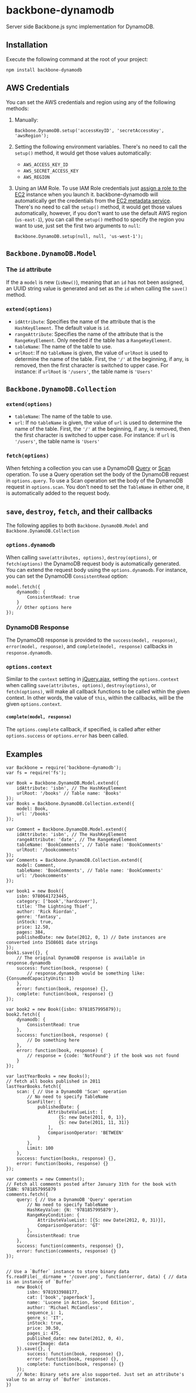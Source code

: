 backbone-dynamodb
=================

Server side Backbone.js sync implementation for DynamoDB.

Installation
------------

Execute the following command at the root of your project:

	npm install backbone-dynamodb

AWS Credentials
---------------

You can set the AWS credentials and region using any of the following methods:

1.	Manually:
	
		Backbone.DynamoDB.setup('accessKeyID', 'secretAccessKey', 'awsRegion');

2.	Setting the following environment variables. There's no need to call the `setup()` method, it would get those
	values automatically:
	* `AWS_ACCESS_KEY_ID`
	* `AWS_SECRET_ACCESS_KEY`
	* `AWS_REGION`

3.	Using an IAM Role. To use IAM Role credentials just [assign a role to the EC2](http://docs.amazonwebservices.com/AWSEC2/latest/UserGuide/UsingIAM.html#UsingIAMrolesWithAmazonEC2Instances) instance when you launch it.
	backbone-dynamodb will automatically get the credentials from the [EC2 metadata service](http://docs.amazonwebservices.com/AWSEC2/latest/UserGuide/AESDG-chapter-instancedata.html).
	There's no need to call the `setup()` method, it would get those values automatically, however, if you don't want
	to use the default AWS region (`us-east-1`), you can call the `setup()` method to specify the region you want to use,
	just set the first two arguments to `null`:

		Backbone.DynamoDB.setup(null, null, 'us-west-1');



`Backbone.DynamoDB.Model`
-------------------------

### The `id` attribute

If the a `model` is new (`isNew()`), meaning that an `id` has not been assigned, an UUID string value is generated and set as the `id` when calling the `save()` method.

### `extend(options)`

* `idAttribute`: Specifies the name of the attribute that is the `HashKeyElement`. The default value is `id`.
* `rangeAttribute`: Specifies the name of the attribute that is the `RangeKeyElement`. Only needed if the table has a `RangeKeyElement`.
* `tableName`: The name of the table to use.
* `urlRoot`: If no `tableName` is given, the value of `urlRoot` is used to determine the name of the table. First, the `'/'` at the beginning, if any, is removed, then the first character is switched to upper case. For instance: if `urlRoot` is `'/users'`, the table name is `'Users'`

`Backbone.DynamoDB.Collection`
-------------------------

### `extend(options)`

* `tableName`: The name of the table to use.
* `url`: If no `tableName` is given, the value of `url` is used to determine the name of the table. First, the `'/'` at the beginning, if any, is removed, then the first character is switched to upper case. For instance: if `url` is `'/users'`, the table name is `'Users'`

### `fetch(options)`

When fetching a collection you can use a DynamoDB [Query](http://docs.amazonwebservices.com/amazondynamodb/latest/developerguide/API_Query.html) or [Scan](http://docs.amazonwebservices.com/amazondynamodb/latest/developerguide/API_Scan.html) operation. To use a Query operation set the body of the DynamoDB request in `options.query`. To use a Scan operation set the body of the DynamoDB request in `options.scan`. You don't need to set the `TableName` in either one, it is automatically added to the request body.


`save`, `destroy`, `fetch`, and their callbacks
-----------------------------------------------

The following applies to both `Backbone.DynamoDB.Model` and `Backbone.DynamoDB.Collection`

### `options.dynamodb`

When calling `save(attributes, options)`, `destroy(options)`, or `fetch(options)` the DynamoDB request body is automatically generated. You can extend the request body using the `options.dynamodb`. For instance, you can set the DynamoDB `ConsistentRead` option:

	model.fetch({
		dynamodb: {
			ConsistentRead: true
		}
		// Other options here
	});

### DynamoDB Response

The DynamoDB response is provided to the `success(model, response)`, `error(model, response)`, and `complete(model, response)` callbacks in `response.dynamodb`.

### `options.context`

Similar to the `context` setting in [jQuery.ajax](http://api.jquery.com/jQuery.ajax/#jQuery-ajax-settings), setting the `options.context` when calling `save(attributes, options)`, `destroy(options)`, or `fetch(options)`, will make all callback functions to be called within the given context. In other words, the value of `this`, within the callbacks, will be the given `options.context`.

#### `complete(model, response)`

The `options.complete` callback, if specified, is called after either `options.success` or `options.error` has been called.

Examples
--------

	var Backbone = require('backbone-dynamodb');
	var fs = require('fs');

	var Book = Backbone.DynamoDB.Model.extend({
		idAttribute: 'isbn', // The HashKeyElement
		urlRoot: '/books' // Table name: 'Books'
	});
	var Books = Backbone.DynamoDB.Collection.extend({
		model: Book,
		url: '/books'
	});

	var Comment = Backbone.DynamoDB.Model.extend({
		idAttribute: 'isbn', // The HashKeyElement
		rangeAttribute: 'date', // The RangeKeyElement
		tableName: 'BookComments', // Table name: 'BookComments'
		urlRoot: '/bookcomments'
	});
	var Comments = Backbone.DynamoDB.Collection.extend({
		model: Comment,
		tableName: 'BookComments', // Table name: 'BookComments'
		url: '/bookcomments'
	});

	var book1 = new Book({
		isbn: 9780641723445,
		category: ['book','hardcover'],
		title: 'The Lightning Thief',
		author: 'Rick Riordan',
		genre: 'fantasy',
		inStock: true,
		price: 12.50,
		pages: 384,
		publishedDate: new Date(2012, 0, 1) // Date instances are converted into ISO8601 date strings
	});
	book1.save({}, {
		// The original DynamoDB response is available in response.dynamodb
		success: function(book, response) {
			// response.dynamodb would be something like: {ConsumedCapacityUnits: 1}
		},
		error: function(book, response) {},
		complete: function(book, response) {}
	});

	var book2 = new Book({isbn: 9781857995879});
	book2.fetch({
		dynamodb: {
			ConsistentRead: true
		},
		success: function(book, response) {
			// Do something here
		},
		error: function(book, response) {
			// response = {code: 'NotFound'} if the book was not found
		}
	});

	var lastYearBooks = new Books();
	// fetch all books published in 2011
	lastYearBooks.fetch({
		scan: { // Use a DynamoDB 'Scan' operation
			// No need to specify TableName
			ScanFilter: {
				publishedDate: {
					AttributeValueList: [
						{S: new Date(2011, 0, 1)},
						{S: new Date(2011, 11, 31)}
					],
					ComparisonOperator: 'BETWEEN'
				}
			},
			Limit: 100
		},
		success: function(books, response) {},
		error: function(books, response) {}
	});

	var comments = new Comments();
	// Fetch all comments posted after January 31th for the book with ISBN: 9781857995879
	comments.fetch({
		query: { // Use a DynamoDB 'Query' operation
			// No need to specify TableName
			HashKeyValue: {N: '9781857995879'},
			RangeKeyCondition: {
				AttributeValueList: [{S: new Date(2012, 0, 31)}],
				ComparisonOperator: 'GT'
			},
			ConsistentRead: true
		},
		success: function(comments, response) {},
		error: function(comments, response) {}
	});


	// Use a `Buffer` instance to store binary data
	fs.readFile(__dirname + '/cover.png', function(error, data) { // data is an instance of `Buffer`
		new Book({
			isbn: 9781933988177,
			cat: ['book','paperback'],
			name: 'Lucene in Action, Second Edition',
			author: 'Michael McCandless',
			sequence_i: 1,
			genre_s: 'IT',
			inStock: true,
			price: 30.50,
			pages_i: 475,
			published_date: new Date(2012, 0, 4),
			coverImage: data
		}).save({}, {
			success: function(book, response) {},
			error: function(book, response) {},
			complete: function(book, response) {}
		});
		// Note: Binary sets are also supported. Just set an attribute's value to an array of `Buffer` instances.
	})